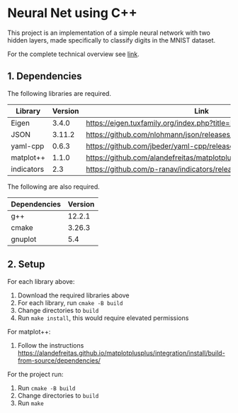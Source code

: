 # Neural Net using C++

This project is an implementation of a simple neural network with two hidden layers, made specifically to classify digits in the MNIST dataset.

For the complete technical overview see [link](https://github.com/Keith-Dao/Neural-Net-From-Scratch/blob/main/README.md).

## 1. Dependencies

The following libraries are required.

| Library    | Version | Link                                                                 |
| ---------- | ------- | -------------------------------------------------------------------- |
| Eigen      | 3.4.0   | https://eigen.tuxfamily.org/index.php?title=Main_Page                |
| JSON       | 3.11.2  | https://github.com/nlohmann/json/releases/tag/v3.11.2                |
| yaml-cpp   | 0.6.3   | https://github.com/jbeder/yaml-cpp/releases/tag/yaml-cpp-0.6.3       |
| matplot++  | 1.1.0   | https://github.com/alandefreitas/matplotplusplus/releases/tag/v1.1.0 |
| indicators | 2.3     | https://github.com/p-ranav/indicators/releases/tag/v2.3              |

The following are also required.

| Dependencies | Version |
| ------------ | ------- |
| g++          | 12.2.1  |
| cmake        | 3.26.3  |
| gnuplot      | 5.4     |

## 2. Setup

For each library above:

1. Download the required libraries above
2. For each library, run `cmake -B build`
3. Change directories to `build`
4. Run `make install`, this would require elevated permissions

For matplot++:

1. Follow the instructions https://alandefreitas.github.io/matplotplusplus/integration/install/build-from-source/dependencies/

For the project run:

1. Run `cmake -B build`
2. Change directories to `build`
3. Run `make`
